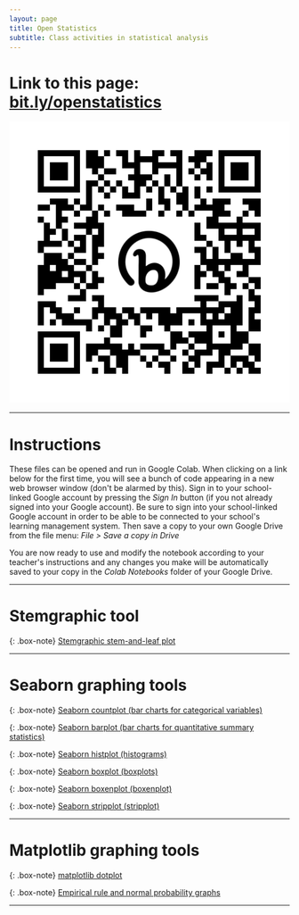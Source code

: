 ```yaml
---
layout: page
title: Open Statistics
subtitle: Class activities in statistical analysis
---
```


# Link to this page: [bit.ly/openstatistics](https://shandran.github.io/openstatistics/)
![Link to this page](assets/img/bit.ly_openstatistics.png)

---

# Instructions
These files can be opened and run in Google Colab. When clicking on a link below for the first time, you will see a bunch of code appearing in a new web browser window (don't be alarmed by this). Sign in to your school-linked Google account by pressing the *Sign In* button (if you not already signed into your Google account). Be sure to sign into your school-linked Google account in order to be able to be connected to your school's learning management system. Then save a copy to your own Google Drive from the file menu: *File > Save a copy in Drive*  

You are now ready to use and modify the notebook according to your teacher's instructions and any changes you make will be automatically saved to your copy in the *Colab Notebooks* folder of your Google Drive. 

---

# Stemgraphic tool

{: .box-note}
[Stemgraphic stem-and-leaf plot](https://colab.research.google.com/drive/1kMigJkSqb2nIeVyOh32g9dwni0h8Af36?usp=sharing)

---

# Seaborn graphing tools

{: .box-note}
[Seaborn countplot (bar charts for categorical variables)](https://colab.research.google.com/drive/1COCDAWNied3nerrtST8hDgUNBahOfd5n?usp=sharing)

{: .box-note}
[Seaborn barplot (bar charts for quantitative summary statistics)](https://colab.research.google.com/drive/1mSnn4irRykeec9OHSy1pnEjZr8BCkrT_?usp=sharing)

{: .box-note}
[Seaborn histplot (histograms)](https://colab.research.google.com/drive/1Av2wAECPZtGYZCTQmRLVhjBKxpgmvgIZ?usp=sharing)

{: .box-note}
[Seaborn boxplot (boxplots)](https://colab.research.google.com/drive/1f1XD45gA0wYUsqysBefHpwiSQtYJ5HUe?usp=sharing)

{: .box-note}
[Seaborn boxenplot (boxenplot)](https://colab.research.google.com/drive/1NocvdhcL011Q3UeWZkYoLZfGBLa0Yinf?usp=sharing)

{: .box-note}
[Seaborn stripplot (stripplot)](https://colab.research.google.com/drive/1_80bG2AFh9WpMs5Dph4z1jtHxVZBIQO4?usp=sharing)

---

# Matplotlib graphing tools

{: .box-note}
[matplotlib dotplot](https://colab.research.google.com/drive/1ookiv8pqsS3uOKYsrZR7P9pCMbSkB2lt?usp=sharing)

{: .box-note}
[Empirical rule and normal probability graphs](https://colab.research.google.com/drive/1LyKvYzy0rwD1l5SNA-jRkBrtI2WXTGBV?usp=sharing)

---
